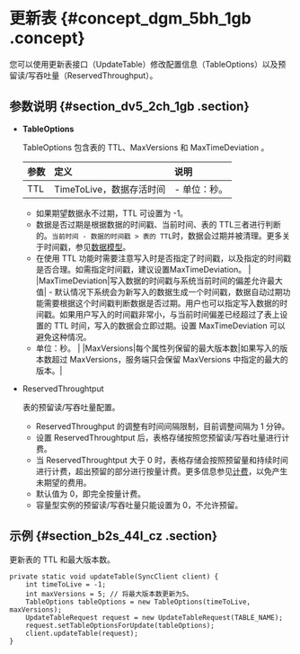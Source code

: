 # 更新表 {#concept_dgm_5bh_1gb .concept}

您可以使用更新表接口（UpdateTable）修改配置信息（TableOptions）以及预留读/写吞吐量（ReservedThroughput）。

## 参数说明 {#section_dv5_2ch_1gb .section}

-   **TableOptions**

    TableOptions 包含表的 TTL、MaxVersions 和 MaxTimeDeviation 。

    |参数|定义|说明|
    |:-|:-|:-|
    |TTL|TimeToLive，数据存活时间|     -   单位：秒。
    -   如果期望数据永不过期，TTL 可设置为 -1。
    -   数据是否过期是根据数据的时间戳、当前时间、表的 TTL三者进行判断的。`当前时间 - 数据的时间戳 > 表的 TTL`时，数据会过期并被清理。更多关于时间戳，参见[数据模型](../../../../intl.zh-CN/数据模型/前言.md#)。
    -   在使用 TTL 功能时需要注意写入时是否指定了时间戳，以及指定的时间戳是否合理。如需指定时间戳，建议设置MaxTimeDeviation。
 |
    |MaxTimeDeviation|写入数据的时间戳与系统当前时间的偏差允许最大值|     -   默认情况下系统会为新写入的数据生成一个时间戳，数据自动过期功能需要根据这个时间戳判断数据是否过期。用户也可以指定写入数据的时间戳。如果用户写入的时间戳非常小，与当前时间偏差已经超过了表上设置的 TTL 时间，写入的数据会立即过期。设置 MaxTimeDeviation 可以避免这种情况。
    -   单位：秒。
 |
    |MaxVersions|每个属性列保留的最大版本数|如果写入的版本数超过 MaxVersions，服务端只会保留 MaxVersions 中指定的最大的版本。|

-   ReservedThroughtput

    表的预留读/写吞吐量配置。

    -   ReservedThroughput 的调整有时间间隔限制，目前调整间隔为 1 分钟。
    -   设置 ReservedThroughtput 后，表格存储按照您预留读/写吞吐量进行计费。
    -   当 ReservedThroughtput 大于 0 时，表格存储会按照预留量和持续时间进行计费，超出预留的部分进行按量计费。更多信息参见[计费](../../../../intl.zh-CN/产品定价/计量项和计费说明.md#)，以免产生未期望的费用。
    -   默认值为 0，即完全按量计费。
    -   容量型实例的预留读/写吞吐量只能设置为 0，不允许预留。

## 示例 {#section_b2s_44l_cz .section}

更新表的 TTL 和最大版本数。

```
private static void updateTable(SyncClient client) {
    int timeToLive = -1;
    int maxVersions = 5; // 将最大版本数更新为5。
    TableOptions tableOptions = new TableOptions(timeToLive, maxVersions);
    UpdateTableRequest request = new UpdateTableRequest(TABLE_NAME);
    request.setTableOptionsForUpdate(tableOptions);
    client.updateTable(request);
}
```


